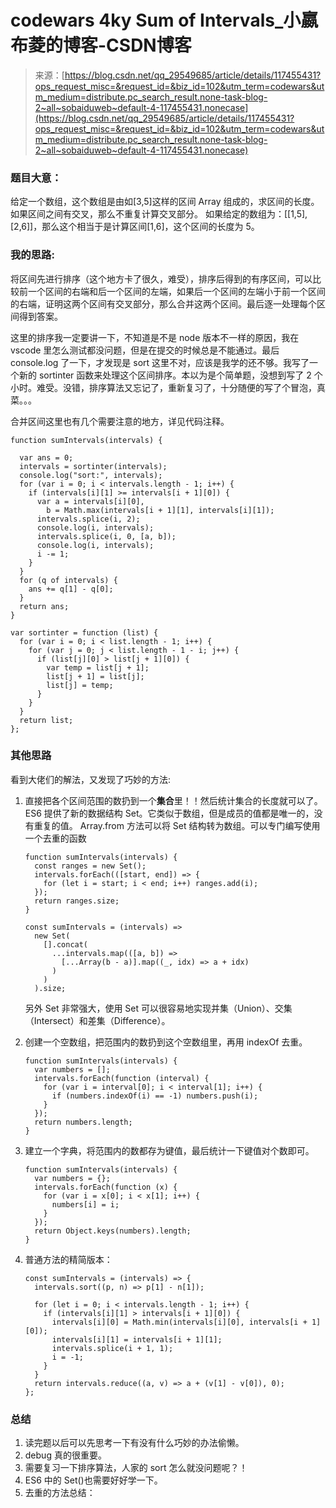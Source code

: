 <!--yml
category: codewars
date: 2022-08-13 11:44:27
-->

# codewars 4ky Sum of Intervals_小嬴布菱的博客-CSDN博客

> 来源：[https://blog.csdn.net/qq_29549685/article/details/117455431?ops_request_misc=&request_id=&biz_id=102&utm_term=codewars&utm_medium=distribute.pc_search_result.none-task-blog-2~all~sobaiduweb~default-4-117455431.nonecase](https://blog.csdn.net/qq_29549685/article/details/117455431?ops_request_misc=&request_id=&biz_id=102&utm_term=codewars&utm_medium=distribute.pc_search_result.none-task-blog-2~all~sobaiduweb~default-4-117455431.nonecase)

### 题目大意：

给定一个数组，这个数组是由如[3,5]这样的区间 Array 组成的，求区间的长度。如果区间之间有交叉，那么不重复计算交叉部分。
如果给定的数组为：[[1,5],[2,6]]，那么这个相当于是计算区间[1,6]，这个区间的长度为 5。

### 我的思路:

将区间先进行排序（这个地方卡了很久，难受），排序后得到的有序区间，可以比较前一个区间的右端和后一个区间的左端，如果后一个区间的左端小于前一个区间的右端，证明这两个区间有交叉部分，那么合并这两个区间。最后逐一处理每个区间得到答案。

这里的排序我一定要讲一下，不知道是不是 node 版本不一样的原因，我在 vscode 里怎么测试都没问题，但是在提交的时候总是不能通过。最后 console.log 了一下，才发现是 sort 这里不对，应该是我学的还不够。我写了一个新的 sortinter 函数来处理这个区间排序。本以为是个简单题，没想到写了 2 个小时。难受。没错，排序算法又忘记了，重新复习了，十分随便的写了个冒泡，真菜。。。

合并区间这里也有几个需要注意的地方，详见代码注释。

```
function sumIntervals(intervals) {

  var ans = 0;
  intervals = sortinter(intervals);
  console.log("sort:", intervals);
  for (var i = 0; i < intervals.length - 1; i++) {
    if (intervals[i][1] >= intervals[i + 1][0]) {
      var a = intervals[i][0],
        b = Math.max(intervals[i + 1][1], intervals[i][1]); 
      intervals.splice(i, 2); 
      console.log(i, intervals);
      intervals.splice(i, 0, [a, b]); 
      console.log(i, intervals);
      i -= 1; 
    }
  }
  for (q of intervals) {
    ans += q[1] - q[0];
  }
  return ans;
}

var sortinter = function (list) {
  for (var i = 0; i < list.length - 1; i++) {
    for (var j = 0; j < list.length - 1 - i; j++) {
      if (list[j][0] > list[j + 1][0]) {
        var temp = list[j + 1];
        list[j + 1] = list[j];
        list[j] = temp;
      }
    }
  }
  return list;
}; 
```

### 其他思路

看到大佬们的解法，又发现了巧妙的方法:

1.  直接把各个区间范围的数扔到一个**集合**里！！然后统计集合的长度就可以了。
    ES6 提供了新的数据结构 Set。它类似于数组，但是成员的值都是唯一的，没有重复的值。
    Array.from 方法可以将 Set 结构转为数组。可以专门编写使用一个去重的函数

    ```
    function sumIntervals(intervals) {
      const ranges = new Set();
      intervals.forEach(([start, end]) => {
        for (let i = start; i < end; i++) ranges.add(i);
      });
      return ranges.size;
    }

    const sumIntervals = (intervals) =>
      new Set(
        [].concat(
          ...intervals.map(([a, b]) =>
            [...Array(b - a)].map((_, idx) => a + idx)
          )
        )
      ).size; 
    ```

    另外 Set 非常强大，使用 Set 可以很容易地实现并集（Union）、交集（Intersect）和差集（Difference）。

2.  创建一个空数组，把范围内的数扔到这个空数组里，再用 indexOf 去重。

    ```
    function sumIntervals(intervals) {
      var numbers = [];
      intervals.forEach(function (interval) {
        for (var i = interval[0]; i < interval[1]; i++) {
          if (numbers.indexOf(i) == -1) numbers.push(i);
        }
      });
      return numbers.length;
    } 
    ```

3.  建立一个字典，将范围内的数都存为键值，最后统计一下键值对个数即可。

    ```
    function sumIntervals(intervals) {
      var numbers = {};
      intervals.forEach(function (x) {
        for (var i = x[0]; i < x[1]; i++) {
          numbers[i] = i;
        }
      });
      return Object.keys(numbers).length;
    } 
    ```

4.  普通方法的精简版本：

    ```
    const sumIntervals = (intervals) => {
      intervals.sort((p, n) => p[1] - n[1]);

      for (let i = 0; i < intervals.length - 1; i++) {
        if (intervals[i][1] > intervals[i + 1][0]) {
          intervals[i][0] = Math.min(intervals[i][0], intervals[i + 1][0]);
          intervals[i][1] = intervals[i + 1][1];
          intervals.splice(i + 1, 1);
          i = -1;
        }
      }
      return intervals.reduce((a, v) => a + (v[1] - v[0]), 0);
    }; 
    ```

### 总结

1.  读完题以后可以先思考一下有没有什么巧妙的办法偷懒。
2.  debug 真的很重要。
3.  需要复习一下排序算法，人家的 sort 怎么就没问题呢？！
4.  ES6 中的 Set()也需要好好学一下。
5.  去重的方法总结：